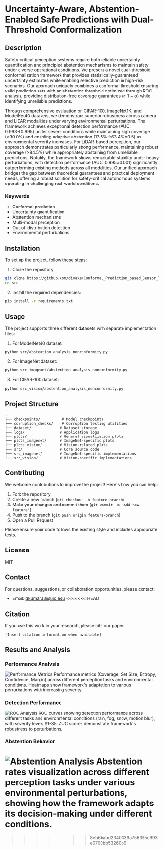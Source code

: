 # Uncertainty-Aware, Abstention-Enabled Safe Predictions with Dual-Threshold Conformalization

## Description
Safety-critical perception systems require both reliable uncertainty quantification and principled abstention mechanisms to maintain safety under diverse operational conditions. We present a novel dual-threshold conformalization framework that provides statistically-guaranteed uncertainty estimates while enabling selective prediction in high-risk scenarios. Our approach uniquely combines a conformal threshold ensuring valid prediction sets with an abstention threshold optimized through ROC analysis, providing distribution-free coverage guarantees (≥ 1 − α) while identifying unreliable predictions.

Through comprehensive evaluation on CIFAR-100, ImageNet1K, and ModelNet40 datasets, we demonstrate superior robustness across camera and LiDAR modalities under varying environmental perturbations. The framework achieves exceptional detection performance (AUC: 0.993→0.995) under severe conditions while maintaining high coverage (>90.0%) and enabling adaptive abstention (13.5%→63.4%±0.5) as environmental severity increases. For LiDAR-based perception, our approach demonstrates particularly strong performance, maintaining robust coverage (>84.5%) while appropriately abstaining from unreliable predictions. Notably, the framework shows remarkable stability under heavy perturbations, with detection performance (AUC: 0.995±0.001) significantly outperforming existing methods across all modalities. Our unified approach bridges the gap between theoretical guarantees and practical deployment needs, offering a robust solution for safety-critical autonomous systems operating in challenging real-world conditions.

### Keywords
- Conformal prediction
- Uncertainty quantification
- Abstention mechanisms
- Multi-modal perception
- Out-of-distribution detection
- Environmental perturbations

## Installation
To set up the project, follow these steps:

1. Clone the repository
```bash
git clone https://github.com/divake/Conformal_Prediction_based_Sensor_Trustworthiness_Detection.git
cd src
```

2. Install the required dependencies:
```bash
pip install -r requirements.txt
```

## Usage
The project supports three different datasets with separate implementation files:

1. For ModelNet40 dataset:
```bash
python src/abstention_analysis_nonconformity.py
```

2. For ImageNet dataset:
```bash
python src_imagenet/abstention_analysis_nonconformity.py
```

3. For CIFAR-100 dataset:
```bash
python src_vision/abstention_analysis_nonconformity.py
```

## Project Structure
```
.
├── checkpoints/          # Model checkpoints
├── corruption_checks/    # Corruption testing utilities
├── dataset/             # Dataset storage
├── logs/                # Application logs
├── plots/               # General visualization plots
├── plots_imagenet/      # ImageNet-specific plots
├── plots_vision/        # Vision-related plots
├── src/                 # Core source code
├── src_imagenet/        # ImageNet-specific implementations
└── src_vision/          # Vision-specific implementations
```

## Contributing
We welcome contributions to improve the project! Here's how you can help:

1. Fork the repository
2. Create a new branch (`git checkout -b feature-branch`)
3. Make your changes and commit them (`git commit -m 'Add new feature'`)
4. Push to the branch (`git push origin feature-branch`)
5. Open a Pull Request

Please ensure your code follows the existing style and includes appropriate tests.

## License
MIT

## Contact
For questions, suggestions, or collaboration opportunities, please contact:
- Email: dkumar33@uic.edu
<<<<<<< HEAD

## Citation
If you use this work in your research, please cite our paper:
```
[Insert citation information when available]
```

## Results and Analysis

### Performance Analysis
![Performance Metrics](./result_plot/Fig1.png)
Performance metrics (Coverage, Set Size, Entropy, Confidence, Margin) across different perception tasks and environmental conditions. Heatmaps show framework's adaptation to various perturbations with increasing severity.

### Detection Performance
![ROC Analysis](./result_plot/Fig2.png)
ROC curves showing detection performance across different tasks and environmental conditions (rain, fog, snow, motion blur), with severity levels S1-S5. AUC scores demonstrate framework's robustness to perturbations.

### Abstention Behavior
![Abstention Analysis](./result_plot/Fig3.png)
Abstention rates visualization across different perception tasks under various environmental perturbations, showing how the framework adapts its decision-making under different conditions. 
=======
>>>>>>> 8eb6babd2340339a756395c993e0700bb53260b9
